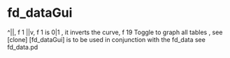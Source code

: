 # fd_dataGui 



 

 

^||, f 1
||v, f 1
<type> is 0|1 , it inverts the curve, f 19
Toggle <all> to graph all tables , see [clone]
[fd_dataGui] is to be used in conjunction with the fd_data
see fd_data.pd


 
